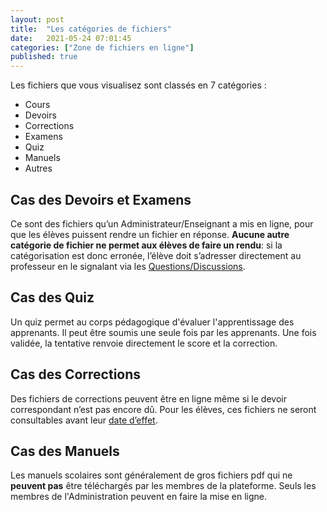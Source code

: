 ```yaml
---
layout: post
title:  "Les catégories de fichiers"
date:   2021-05-24 07:01:45
categories: ["Zone de fichiers en ligne"]
published: true
---
```


Les fichiers que vous visualisez sont classés en 7 catégories :
- Cours
- Devoirs
- Corrections
- Examens
- Quiz
- Manuels
- Autres

## Cas des Devoirs et Examens
Ce sont des fichiers qu’un Administrateur/Enseignant a mis en ligne, pour que les élèves puissent rendre un fichier en réponse. **Aucune autre catégorie de fichier ne permet aux élèves de faire un rendu**: si la catégorisation est donc erronée, l’élève doit s’adresser directement au professeur en le signalant via les [Questions/Discussions](#).

## Cas des Quiz
Un quiz permet au corps pédagogique d'évaluer l'apprentissage des apprenants. Il peut être soumis une seule fois par les apprenants. Une fois validée, la tentative renvoie directement le score et la correction.


## Cas des Corrections
Des fichiers de corrections peuvent être en ligne même si le devoir correspondant n’est pas encore dû.
Pour les élèves, ces fichiers ne seront consultables avant leur [date d’effet](#).

## Cas des Manuels
Les manuels scolaires sont généralement de gros fichiers pdf qui ne **peuvent pas** être téléchargés par les membres de la plateforme. Seuls les membres de l'Administration peuvent en faire la mise en ligne.